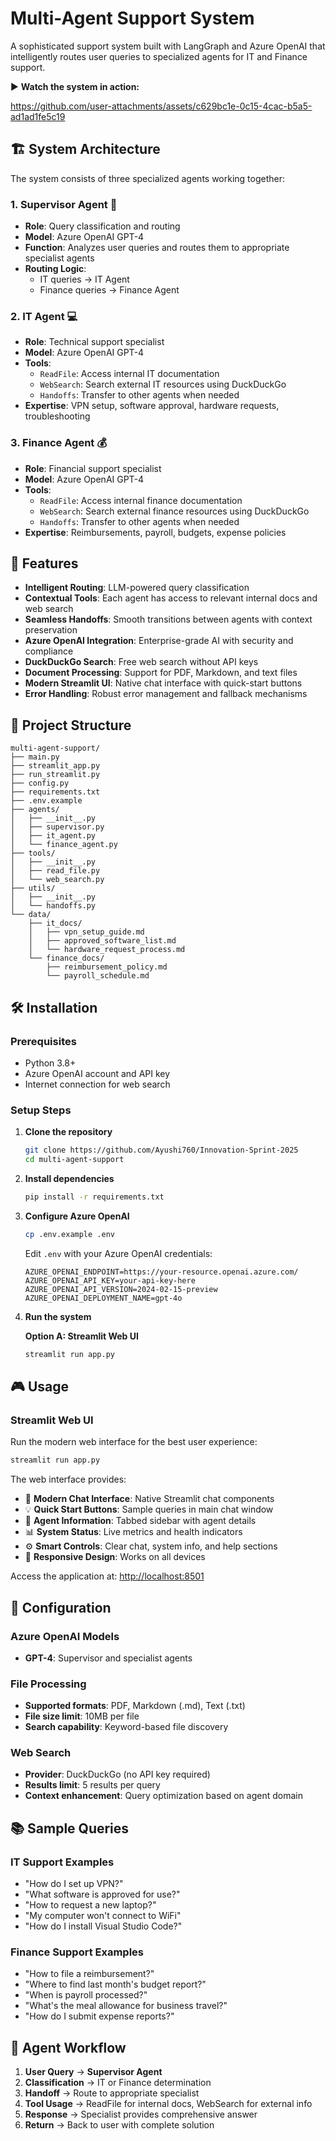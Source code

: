# Multi-Agent Support System

A sophisticated support system built with LangGraph and Azure OpenAI that intelligently routes user queries to specialized agents for IT and Finance support.

▶️ **Watch the system in action:**  

https://github.com/user-attachments/assets/c629bc1e-0c15-4cac-b5a5-ad1ad1fe5c19

## 🏗️ System Architecture

The system consists of three specialized agents working together:

### 1. **Supervisor Agent** 🎯

- **Role**: Query classification and routing
- **Model**: Azure OpenAI GPT-4
- **Function**: Analyzes user queries and routes them to appropriate specialist agents
- **Routing Logic**:
  - IT queries → IT Agent
  - Finance queries → Finance Agent

### 2. **IT Agent** 💻

- **Role**: Technical support specialist
- **Model**: Azure OpenAI GPT-4
- **Tools**:
  - `ReadFile`: Access internal IT documentation
  - `WebSearch`: Search external IT resources using DuckDuckGo
  - `Handoffs`: Transfer to other agents when needed
- **Expertise**: VPN setup, software approval, hardware requests, troubleshooting

### 3. **Finance Agent** 💰

- **Role**: Financial support specialist  
- **Model**: Azure OpenAI GPT-4
- **Tools**:
  - `ReadFile`: Access internal finance documentation
  - `WebSearch`: Search external finance resources using DuckDuckGo
  - `Handoffs`: Transfer to other agents when needed
- **Expertise**: Reimbursements, payroll, budgets, expense policies

## 🚀 Features

- **Intelligent Routing**: LLM-powered query classification
- **Contextual Tools**: Each agent has access to relevant internal docs and web search
- **Seamless Handoffs**: Smooth transitions between agents with context preservation
- **Azure OpenAI Integration**: Enterprise-grade AI with security and compliance
- **DuckDuckGo Search**: Free web search without API keys
- **Document Processing**: Support for PDF, Markdown, and text files
- **Modern Streamlit UI**: Native chat interface with quick-start buttons
- **Error Handling**: Robust error management and fallback mechanisms

## 📁 Project Structure

```
multi-agent-support/
├── main.py                     
├── streamlit_app.py            
├── run_streamlit.py           
├── config.py                  
├── requirements.txt          
├── .env.example              
├── agents/
│   ├── __init__.py
│   ├── supervisor.py         
│   ├── it_agent.py          
│   └── finance_agent.py     
├── tools/
│   ├── __init__.py
│   ├── read_file.py          
│   └── web_search.py       
├── utils/
│   ├── __init__.py
│   └── handoffs.py           
└── data/
    ├── it_docs/            
    │   ├── vpn_setup_guide.md
    │   ├── approved_software_list.md
    │   └── hardware_request_process.md
    └── finance_docs/        
        ├── reimbursement_policy.md
        └── payroll_schedule.md
```

## 🛠️ Installation

### Prerequisites

- Python 3.8+
- Azure OpenAI account and API key
- Internet connection for web search

### Setup Steps

1. **Clone the repository**

   ```bash
   git clone https://github.com/Ayushi760/Innovation-Sprint-2025
   cd multi-agent-support
   ```

2. **Install dependencies**

   ```bash
   pip install -r requirements.txt
   ```

3. **Configure Azure OpenAI**

   ```bash
   cp .env.example .env
   ```

   Edit `.env` with your Azure OpenAI credentials:

   ```env
   AZURE_OPENAI_ENDPOINT=https://your-resource.openai.azure.com/
   AZURE_OPENAI_API_KEY=your-api-key-here
   AZURE_OPENAI_API_VERSION=2024-02-15-preview
   AZURE_OPENAI_DEPLOYMENT_NAME=gpt-4o
   ```

4. **Run the system**

   **Option A: Streamlit Web UI**

   ```bash
   streamlit run app.py
   ```

## 🎮 Usage

### Streamlit Web UI

Run the modern web interface for the best user experience:

```bash
streamlit run app.py
```

The web interface provides:

- 🎨 **Modern Chat Interface**: Native Streamlit chat components
- 💡 **Quick Start Buttons**: Sample queries in main chat window
- 🤖 **Agent Information**: Tabbed sidebar with agent details
- 📊 **System Status**: Live metrics and health indicators
- ⚙️ **Smart Controls**: Clear chat, system info, and help sections
- 📱 **Responsive Design**: Works on all devices

Access the application at: <http://localhost:8501>

## 🔧 Configuration

### Azure OpenAI Models

- **GPT-4**: Supervisor and specialist agents

### File Processing

- **Supported formats**: PDF, Markdown (.md), Text (.txt)
- **File size limit**: 10MB per file
- **Search capability**: Keyword-based file discovery

### Web Search

- **Provider**: DuckDuckGo (no API key required)
- **Results limit**: 5 results per query
- **Context enhancement**: Query optimization based on agent domain

## 📚 Sample Queries

### IT Support Examples

- "How do I set up VPN?"
- "What software is approved for use?"
- "How to request a new laptop?"
- "My computer won't connect to WiFi"
- "How do I install Visual Studio Code?"

### Finance Support Examples

- "How to file a reimbursement?"
- "Where to find last month's budget report?"
- "When is payroll processed?"
- "What's the meal allowance for business travel?"
- "How do I submit expense reports?"

## 🔄 Agent Workflow

1. **User Query** → **Supervisor Agent**
2. **Classification** → IT or Finance determination
3. **Handoff** → Route to appropriate specialist
4. **Tool Usage** → ReadFile for internal docs, WebSearch for external info
5. **Response** → Specialist provides comprehensive answer
6. **Return** → Back to user with complete solution
